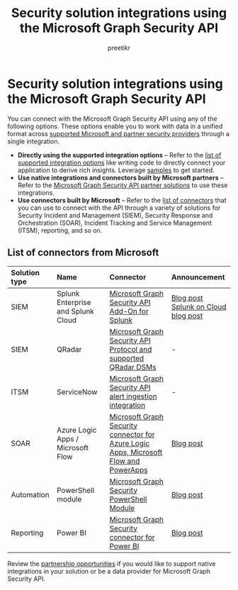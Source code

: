 ﻿---
title: "Security solution integrations using the Microsoft Graph Security API"
description: "You can connect with the Microsoft Graph Security API using any of the options described in this article. These options enable you to work with data in a unified format across supported Microsoft and partner security providers through a single integration."
author: "preetikr"
localization_priority: Priority
ms.prod: "security"
---

# Security solution integrations using the Microsoft Graph Security API

You can connect with the Microsoft Graph Security API using any of the following options. These options enable you to work with data in a unified format across [supported Microsoft and partner security providers](https://aka.ms/graphsecurityalerts) through a single integration.

- **Directly using the supported integration options** – Refer to the [list of supported integration options](https://docs.microsoft.com/graph/security-concept-overview#why-use-the-microsoft-graph-security-api) like writing code to directly connect your application to derive rich insights. Leverage [samples](https://aka.ms/graphsecurityapicode) to get started.
- **Use native integrations and connectors built by Microsoft partners** – Refer to the [Microsoft Graph Security API partner solutions](https://aka.ms/graphsecuritypartnerships) to use these integrations.  
- **Use connectors built by Microsoft** – Refer to the [list of connectors](https://aka.ms/graphsecuritysolutionsconnectors) that you can use to connect with the API through a variety of solutions for Security Incident and Management (SIEM), Security Response and Orchestration (SOAR), Incident Tracking and Service Management (ITSM), reporting, and so on.  

## List of connectors from Microsoft

| Solution type | Name                               | Connector                                                                                                                                                                                                              | Announcement                                                                                                                                 |
| :------------ | :--------------------------------- | :--------------------------------------------------------------------------------------------------------------------------------------------------------------------------------------------------------------------- | :------------------------------------------------------------------------------------------------------------------------------------------- |
| SIEM          | Splunk Enterprise and Splunk Cloud | [Microsoft Graph Security API Add-On for Splunk](https://aka.ms/graphsecuritysplunkaddon)                                                                                                                              | [Blog post](https://aka.ms/graphsecuritysplunkaddonblogpost)<br>[Splunk on Cloud blog post](https://aka.ms/graphsecuritysplunkcloudblogpost) |
| SIEM          | QRadar                             | [Microsoft Graph Security API Protocol and supported QRadar DSMs](https://www.ibm.com/support/knowledgecenter/SS42VS_DSM/com.ibm.dsm.doc/c_logsource_Microsoft_Graph_Security_protocol.html)                           | -                                                                                                                                            |
| ITSM          | ServiceNow                         | [Microsoft Graph Security API alert ingestion integration](https://docs.servicenow.com/bundle/orlando-security-management/page/product/secops-integration-sir/secops-integration-ms-graph/concept/ms-graph-about.html) | -                                                                                                                                            |
| SOAR          | Azure Logic Apps / Microsoft Flow  | [Microsoft Graph Security connector for Azure Logic Apps, Microsoft Flow and PowerApps](https://aka.ms/graphsecurityconnectors)                                                                                        | [Blog post](https://aka.ms/graphsecurityconnectorsblogpost)                                                                                  |
| Automation    | PowerShell module                  | [Microsoft Graph Security PowerShell Module](https://aka.ms/graphsecuritypowershellmodule)                                                                                                                             | [Blog post](https://aka.ms/graphsecuritypowershellmodulepost)                                                                                |
| Reporting     | Power BI                           | [Microsoft Graph Security connector for Power BI](https://aka.ms/graphsecuritypowerbiconnectordoc)                                                                                                                     | [Blog post](https://aka.ms/graphsecuritypowerbiconnectorblogpost)                                                                            |

Review the [partnership opportunities](https://docs.microsoft.com/graph/security-partner-overview) if you would like to support native integrations in your solution or be a data provider for Microsoft Graph Security API.
